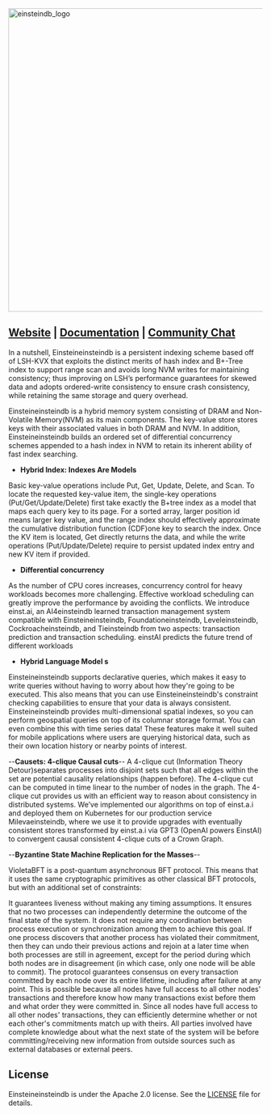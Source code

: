 <img src="images/EinsteineinsteindbLogo.png" alt="einsteindb_logo" width="600"/>

## [Website](https://www.einsteindb.com) | [Documentation](https://einsteindb.com/docs/latest/concepts/overview/) | [Community Chat](https://einsteindb.com/chat)

In a nutshell, Einsteineinsteindb is a persistent indexing scheme based off of LSH-KVX that exploits the distinct merits of hash index and B+-Tree index to support range scan and avoids long NVM writes for maintaining consistency; thus improving on LSH’s performance guarantees for skewed data and adopts ordered-write consistency to ensure crash consistency, while retaining the same storage and query overhead. 

Einsteineinsteindb is a hybrid memory system consisting of DRAM and Non-Volatile Memory(NVM) as its main components. The key-value store stores keys with their associated values in both DRAM and NVM. In addition, Einsteineinsteindb builds an ordered set of differential concurrency schemes appended to a hash index in NVM to retain its inherent ability of fast index searching. 

- **Hybrid Index: Indexes Are Models**

Basic key-value operations include Put, Get, Update, Delete, and Scan. To locate the requested key-value item, the single-key operations (Put/Get/Update/Delete) first take exactly the B+tree index as a model that maps each query key to its page. For a sorted array, larger position id means larger key value, and the range index should effectively approximate the cumulative distribution function (CDF)one key to search the index. Once the KV item is located, Get directly returns the data, and while the write operations (Put/Update/Delete) require to persist updated index entry and new KV item if provided.

- **Differential concurrency**

As the number of CPU cores increases, concurrency control for heavy workloads becomes more challenging. Effective workload scheduling can greatly improve the performance by avoiding the conflicts. We introduce einst.ai, an AI4einsteindb learned transaction management system compatible with Einsteineinsteindb, Foundationeinsteindb, Leveleinsteindb, Cockroacheinsteindb, and Tieinsteindb from two aspects: transaction prediction and transaction scheduling. einstAI predicts the future trend of different workloads

- **Hybrid Language Model s**

Einsteineinsteindb supports declarative queries, which makes it easy to write queries without having to worry about how they're going to be executed. This also means that you can use Einsteineinsteindb's constraint checking capabilities to ensure that your data is always consistent. Einsteineinsteindb provides multi-dimensional spatial indexes, so you can perform geospatial queries on top of its columnar storage format. You can even combine this with time series data! These features make it well suited for mobile applications where users are querying historical data, such as their own location history or nearby points of interest.

--**Causets: 4-clique Causal cuts**--
A 4-clique cut (Information Theory Detour)separates processes into disjoint sets such that all edges within the set are potential causality relationships (happen before). The 4-clique cut can be computed in time linear to the number of nodes in the graph. The 4-clique cut provides us with an efficient way to reason about consistency in distributed systems. We’ve implemented our algorithms on top of einst.a.i and deployed them on Kubernetes for our production service Milevaeinsteindb, where we use it to provide upgrades with eventually consistent stores transformed by einst.a.i via GPT3 (OpenAI powers EinstAI) to convergent causal consistent 4-clique cuts of a Crown Graph.

--**Byzantine State Machine Replication for the Masses**--

VioletaBFT is a post-quantum asynchronous BFT protocol. This means that it uses the same cryptographic primitives as other classical BFT protocols, but with an additional set of constraints:

It guarantees liveness without making any timing assumptions. It ensures that no two processes can independently determine the outcome of the final state of the system. It does not require any coordination between process execution or synchronization among them to achieve this goal. If one process discovers that another process has violated their commitment, then they can undo their previous actions and rejoin at a later time when both processes are still in agreement, except for the period during which both nodes are in disagreement (in which case, only one node will be able to commit). The protocol guarantees consensus on every transaction committed by each node over its entire lifetime, including after failure at any point. This is possible because all nodes have full access to all other nodes' transactions and therefore know how many transactions exist before them and what order they were committed in. Since all nodes have full access to all other nodes' transactions, they can efficiently determine whether or not each other's commitments match up with theirs. All parties involved have complete knowledge about what the next state of the system will be before committing/receiving new information from outside sources such as external databases or external peers.






## License

Einsteineinsteindb is under the Apache 2.0 license. See the [LICENSE](./LICENSE) file for details.
